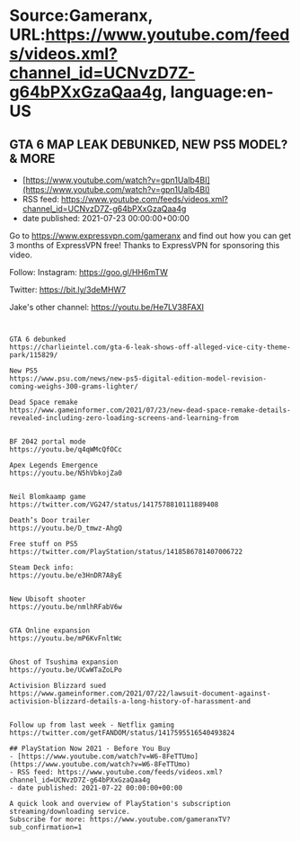 # Source:Gameranx, URL:https://www.youtube.com/feeds/videos.xml?channel_id=UCNvzD7Z-g64bPXxGzaQaa4g, language:en-US

## GTA 6 MAP LEAK DEBUNKED, NEW PS5 MODEL? & MORE
 - [https://www.youtube.com/watch?v=gpn1Ualb4BI](https://www.youtube.com/watch?v=gpn1Ualb4BI)
 - RSS feed: https://www.youtube.com/feeds/videos.xml?channel_id=UCNvzD7Z-g64bPXxGzaQaa4g
 - date published: 2021-07-23 00:00:00+00:00

Go to https://www.expressvpn.com/gameranx and find out how you can get 3 months of ExpressVPN free! Thanks to ExpressVPN for sponsoring this video.


Follow:
 Instagram: https://goo.gl/HH6mTW​​​​​​​

Twitter: https://bit.ly/3deMHW7​​​​​​​

Jake's other channel: https://youtu.be/He7LV38FAXI



 ~~~~STORIES~~~~


GTA 6 debunked
https://charlieintel.com/gta-6-leak-shows-off-alleged-vice-city-theme-park/115829/

New PS5
https://www.psu.com/news/new-ps5-digital-edition-model-revision-coming-weighs-300-grams-lighter/

Dead Space remake
https://www.gameinformer.com/2021/07/23/new-dead-space-remake-details-revealed-including-zero-loading-screens-and-learning-from


BF 2042 portal mode
https://youtu.be/q4qWMcQfOCc

Apex Legends Emergence
https://youtu.be/N5hVbkojZa0


Neil Blomkaamp game
https://twitter.com/VG247/status/1417578810111889408

Death’s Door trailer
https://youtu.be/D_tmwz-AhgQ

Free stuff on PS5
https://twitter.com/PlayStation/status/1418586781407006722

Steam Deck info: 
https://youtu.be/e3HnDR7A8yE


New Ubisoft shooter
https://youtu.be/nmlhRFabV6w


GTA Online expansion 
https://youtu.be/mP6KvFnltWc


Ghost of Tsushima expansion
https://youtu.be/UCwWTaZoLPo

Activision Blizzard sued
https://www.gameinformer.com/2021/07/22/lawsuit-document-against-activision-blizzard-details-a-long-history-of-harassment-and


Follow up from last week - Netflix gaming
https://twitter.com/getFANDOM/status/1417595516540493824

## PlayStation Now 2021 - Before You Buy
 - [https://www.youtube.com/watch?v=W6-8FeTTUmo](https://www.youtube.com/watch?v=W6-8FeTTUmo)
 - RSS feed: https://www.youtube.com/feeds/videos.xml?channel_id=UCNvzD7Z-g64bPXxGzaQaa4g
 - date published: 2021-07-22 00:00:00+00:00

A quick look and overview of PlayStation's subscription streaming/downloading service.
Subscribe for more: https://www.youtube.com/gameranxTV?sub_confirmation=1

